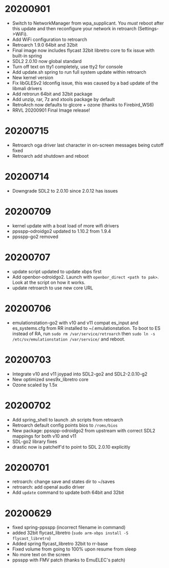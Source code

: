 
# 20200901

- Switch to NetworkManager from wpa\_supplicant. You *must* reboot after this update
  and then reconfigure your network in retroarch (Settings-\>WiFi).
- Add WiFi configuration to retroarch
- Retroarch 1.9.0 64bit and 32bit
- Final image now includes flycast 32bit libretro core to fix issue with built-in spring
- SDL2 2.0.10 now global standard
- Turn off text on tty1 completely, use tty2 for console
- Add update.sh spring to run full system update within retroarch
- New kernel version
- Fix libGLESv2 ldconfig issue, this was caused by a bad update of the libmali drivers
- Add retrorun 64bit and 32bit package
- Add unzip, rar, 7z and xtools package by default
- RetroArch now defaults to glcore + ozone (thanks to Firebird\_WS6)
- RRVL 20200901 Final Image release!

# 20200715

- Retroarch oga driver last character in on-screen messages being cutoff fixed
- Retroarch add shutdown and reboot

# 20200714

- Downgrade SDL2 to 2.0.10 since 2.0.12 has issues

# 20200709

- kernel update with a boat load of more wifi drivers
- ppsspp-odroidgo2 updated to 1.10.2 from 1.9.4
- ppsspp-go2 removed

# 20200707

- update script updated to update xbps first
- Add openbor-odroidgo2. Launch with `openbor_direct <path to pak>`. Look at the script on how it works.
- update retroarch to use new core URL

# 20200706

- emulationstation-go2 with v10 and v11 compat es_input and es_systems.cfg from RR installed
  to ~/.emulationstation. To boot to ES instead of RA, run `sudo rm /var/service/retroarch`
  then `sudo ln -s /etc/sv/emulationstation /var/service/` and reboot.

# 20200703

- Integrate v10 and v11 joypad into SDL2-go2 and SDL2-2.0.10-g2
- New optimized snes9x_libretro core
- Ozone scaled by 1.5x

# 20200702

- Add spring_shell to launch .sh scripts from retroarch
- Retroarch default config points bios to `/roms/bios`
- New package: ppsspp-odroidgo2 from upstream with correct SDL2 mappings for both v10 and v11
- SDL-go2 library fixes
- drastic now is patchelf'd to point to SDL 2.0.10 explicitly

# 20200701

- retroarch: change save and states dir to ~/saves
- retroarch: add openal audio driver
- Add `update` command to update both 64bit and 32bit

# 20200629

- fixed spring-ppsspp (incorrect filename in command)
- added 32bit flycast_libretro (`sudo arm-xbps install -S flycast_libretro`)
- Added spring flycast_libretro 32bit to rr-base
- Fixed volume from going to 100% upon resume from sleep
- No more text on the screen
- ppsspp with FMV patch (thanks to EmuELEC's patch)

